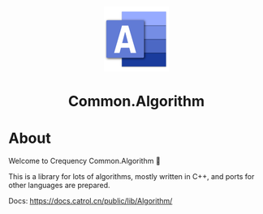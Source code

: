 <p align="center">
  <a href="https://docs.catrol.cn/public/lib/Algorithm/" target="_blank" rel="noopener noreferrer">
    <img width="128" src="https://raw.githubusercontent.com/Crequency/Common.Algorithm/main/Common.Algorithm.Interop/icon.png" alt="Common.Algorithm Logo">
  </a>
</p>

<h1 align="center">Common.Algorithm</h1>

# About

Welcome to Crequency Common.Algorithm 🎉

This is a library for lots of algorithms, mostly written in C++, and ports for other languages are prepared.

Docs: https://docs.catrol.cn/public/lib/Algorithm/
